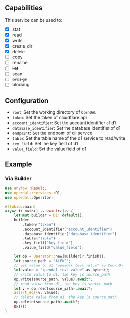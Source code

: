 ## Capabilities

This service can be used to:

- [x] stat
- [x] read
- [x] write
- [x] create_dir
- [x] delete
- [ ] copy
- [ ] rename
- [ ] ~~list~~
- [ ] scan
- [ ] ~~presign~~
- [ ] blocking

## Configuration

- `root`: Set the working directory of `OpenDAL`
- `token`: Set the token of cloudflare api
- `account_identifier`: Set the account identifier of d1
- `database_identifier`: Set the database identifier of d1
- `endpoint`: Set the endpoint of d1 service
- `table`: Set the table name of the d1 service to read/write
- `key_field`: Set the key field of d1
- `value_field`: Set the value field of d1

## Example

### Via Builder

```rust
use anyhow::Result;
use opendal::services::D1;
use opendal::Operator;

#[tokio::main]
async fn main() -> Result<()> {
    let mut builder = D1::default();
    builder
        .token("token")
        .account_identifier("account_identifier")
        .database_identifier("database_identifier")
        .table("table")
        .key_field("key_field")
        .value_field("value_field");

    let op = Operator::new(builder)?.finish();
    let source_path = "ALFKI";
    // set value to d1 "opendal test value" as Vec<u8>
    let value = "opendal test value".as_bytes();
    // write value to d1, the key is source_path
    op.write(source_path, value).await?;
    // read value from d1, the key is source_path
    let v = op.read(source_path).await?;
    assert_eq!(v, value);
    // delete value from d1, the key is source_path
    op.delete(source_path).await?;
    Ok(())
}
```
